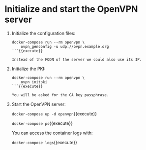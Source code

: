 # Initialize and start the OpenVPN server

1. Initialize the configuration files:

   ```
   docker-compose run --rm openvpn \
       ovpn_genconfig -u udp://ovpn.example.org
   ```{{execute}}

   Instead of the FQDN of the server we could also use its IP.

2. Initialize the PKI:

   ```
   docker-compose run --rm openvpn \
       ovpn_initpki
   ```{{execute}}
   
   You will be asked for the CA key passphrase.

3. Start the OpenVPN server:

   `docker-compose up -d openvpn`{{execute}}
   
   `docker-compose ps`{{execute}}

   You can access the container logs with:
   
   `docker-compose logs`{{execute}}
   
